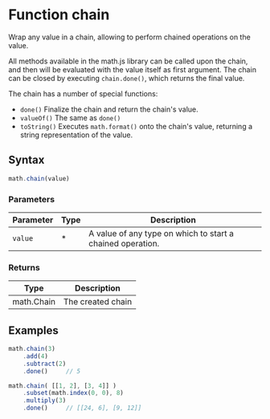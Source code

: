 <!-- Note: This file is automatically generated from source code comments. Changes made in this file will be overridden. -->

# Function chain

Wrap any value in a chain, allowing to perform chained operations on
the value.

All methods available in the math.js library can be called upon the chain,
and then will be evaluated with the value itself as first argument.
The chain can be closed by executing `chain.done()`, which returns
the final value.

The chain has a number of special functions:

- `done()`     Finalize the chain and return the chain's value.
- `valueOf()`  The same as `done()`
- `toString()` Executes `math.format()` onto the chain's value, returning
               a string representation of the value.


## Syntax

```js
math.chain(value)
```

### Parameters

Parameter | Type | Description
--------- | ---- | -----------
`value` | * | A value of any type on which to start a chained operation.

### Returns

Type | Description
---- | -----------
math.Chain | The created chain


## Examples

```js
math.chain(3)
    .add(4)
    .subtract(2)
    .done()     // 5

math.chain( [[1, 2], [3, 4]] )
    .subset(math.index(0, 0), 8)
    .multiply(3)
    .done()     // [[24, 6], [9, 12]]
```



